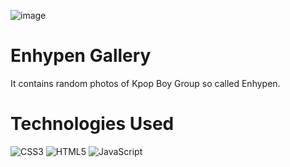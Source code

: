 ![image](https://github.com/pastaChaeng/enha_gal/assets/123816211/ad264d3e-422f-40ea-b9a3-6c49641bb6cb)


# Enhypen Gallery
  It contains random photos of Kpop Boy Group so called Enhypen. 

# Technologies Used
![CSS3](https://img.shields.io/badge/css3-%231572B6.svg?style=flat&logo=css3&logoColor=white) ![HTML5](https://img.shields.io/badge/html5-%23E34F26.svg?style=flat&logo=html5&logoColor=white)  ![JavaScript](https://img.shields.io/badge/javascript-%23323330.svg?style=flat&logo=javascript&logoColor=%23F7DF1E) 
